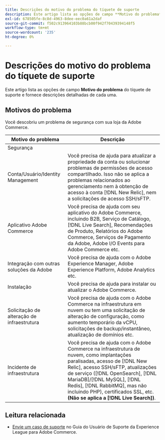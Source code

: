 ```yaml
---
title: Descrições do motivo do problema do tíquete de suporte
description: Este artigo lista as opções de campo **Motivo do problema** do tíquete de suporte e fornece descrições detalhadas de cada uma.
exl-id: 678505fe-8c8d-4963-8dee-eec0a61a2daf
source-git-commit: f502c913964103b88bcb00f942f70439394148f5
workflow-type: tm+mt
source-wordcount: '235'
ht-degree: 0%

---
```


# Descrições do motivo do problema do tíquete de suporte

Este artigo lista as opções de campo **Motivo do problema** do tíquete de suporte e fornece descrições detalhadas de cada uma.

## Motivos do problema

<table class="tg">
<thead>
  <tr>
    <th><span style="font-weight:bold;font-style:normal">Motivo do problema</span></th>
    <th><span style="font-weight:700;font-style:normal">Descrição</span></th>
  </tr>
</thead>
<tbody>
  <tr>
    <td>Segurança</td>
    Você descobriu um problema de segurança com sua loja da Adobe Commerce.</td>
  </tr>
  <tr>
    <td>Conta/Usuário/Identity Management</td>
    <td>Você precisa de ajuda para atualizar a propriedade da conta ou solucionar problemas de permissões de acesso compartilhado. Isso não se aplica a problemas relacionados ao gerenciamento nem à obtenção de acesso à conta [!DNL New Relic], nem a solicitações de acesso SSH/sFTP.</td>
  </tr>
  <tr>
    <td>Aplicativo Adobe Commerce</td>
    <td>Você precisa de ajuda com seu aplicativo do Adobe Commerce, incluindo B2B, Serviço de Catálogo, [!DNL Live Search], Recomendações de Produto, Relatórios do Adobe Commerce, Serviços de Pagamento da Adobe, Adobe I/O Events para Adobe Commerce etc.</td>
  </tr>
  <tr>
    <td>Integração com outras soluções da Adobe</td>
    <td>Você precisa de ajuda com o Adobe Experience Manager, Adobe Experience Platform, Adobe Analytics etc.</td>
  </tr>
  <tr>
    <td>Instalação</td>
    <td>Você precisa de ajuda para instalar ou atualizar o Adobe Commerce.</td>
  </tr>
  <tr>
    <td>Solicitação de alteração de infraestrutura</td>
    <td>Você precisa de ajuda com o Adobe Commerce na infraestrutura em nuvem ou tem uma solicitação de alteração de configuração, como aumento temporário da vCPU, solicitações de backup/instantâneo, atualização de domínios etc.</td>
  </tr>
  <tr>
    <td>Incidente de infraestrutura</td>
    <td>Você precisa de ajuda com o Adobe Commerce na infraestrutura de nuvem, como implantações paralisadas, acesso de [!DNL New Relic], acesso SSH/sFTP, atualizações de serviço ([!DNL OpenSearch], [!DNL MariaDB]/[!DNL MySQL], [!DNL Redis], [!DNL RabbitMQ], mas não incluindo PHP), certificados SSL, etc.<strong> (Não se aplica a [!DNL Live Search])</strong>.</td>
  </tr>  
</tbody>
</table>

## Leitura relacionada

* [Envie um caso de suporte](https://experienceleague.adobe.com/pt-br/docs/commerce-knowledge-base/kb/help-center-guide/magento-help-center-user-guide#support-case) no Guia do Usuário de Suporte da Experience League para Adobe Commerce.
